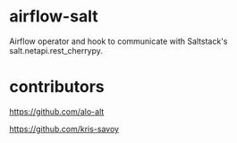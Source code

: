 # airflow-salt

Airflow operator and hook to communicate with Saltstack's salt.netapi.rest_cherrypy.

# contributors

https://github.com/alo-alt

https://github.com/kris-savoy

